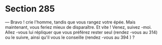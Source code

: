 # Section 285

— Bravo ! crie l'homme, tandis que vous rangez votre épée. Mais
maintenant, vous feriez mieux de disparaître. Et vite ! Venez,
suivez -moi. Allez -vous lui répliquer que vous préférez rester seul
(rendez -vous au 314) ou le suivre, ainsi qu'il vous le conseille
(rendez -vous au 394 ) ?